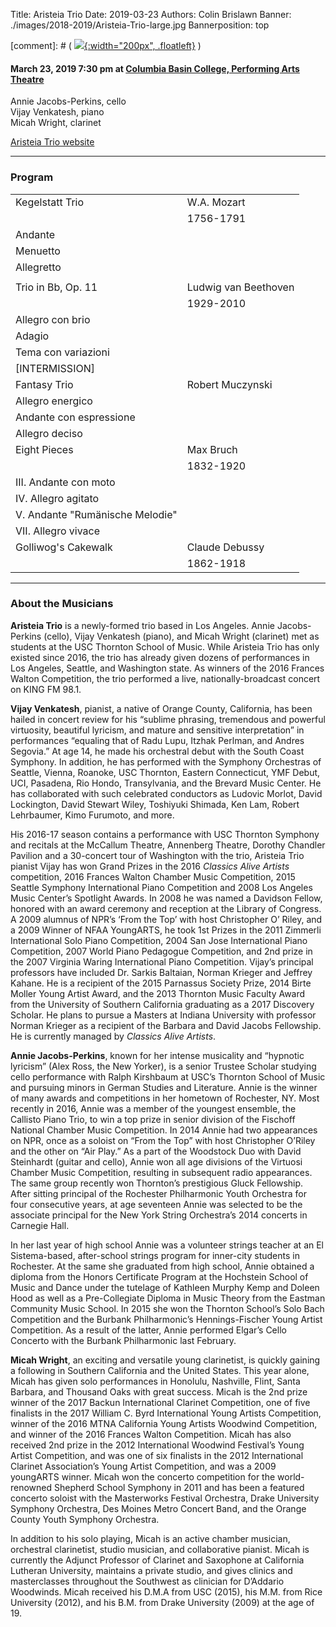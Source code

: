 Title: Aristeia Trio
Date: 2019-03-23
Authors: Colin Brislawn
Banner: ./images/2018-2019/Aristeia-Trio-large.jpg
Bannerposition: top

[comment]: # ( [![ ]({filename}/images/2017-2018/aeolus-quartet-400.jpg){:width="200px", .floatleft}]({filename}./AeolusQuartet.md) )


#### March 23, 2019 7:30 pm at [Columbia Basin College, Performing Arts Theatre](https://goo.gl/maps/kNZ4DFSqJUNVorCE6)

Annie Jacobs-Perkins, cello <br>
Vijay Venkatesh, piano  <br>
Micah Wright, clarinet

[Aristeia Trio website](http://classicsaliveartists.org/artists/AristeiaTrio/home.html)


---

### Program

|                                 |                      |
|---------------------------------|----------------------|
| Kegelstatt Trio                 | W.A. Mozart          |
|                                 | 1756-1791            |
| Andante                         |                      |
| Menuetto                        |                      |
| Allegretto                      |                      |
|                                 |                      |
| Trio in Bb, Op. 11              | Ludwig van Beethoven |
|                                 | 1929-2010            |
| Allegro con brio                |                      |
| Adagio                          |                      |
| Tema con variazioni             |                      |
| [INTERMISSION]                  |                      |
| Fantasy Trio                    | Robert Muczynski     |
| Allegro energico                |                      |
| Andante con espressione         |                      |
| Allegro deciso                  |                      |
| Eight Pieces                    | Max Bruch            |
|                                 | 1832-1920            |
| III. Andante con moto           |                      |
| IV. Allegro agitato             |                      |
| V. Andante "Rumänische Melodie" |                      |
| VII. Allegro vivace             |                      |
| Golliwog's Cakewalk             | Claude Debussy       |
|                                 | 1862-1918            |


---

### About the Musicians

**Aristeia Trio** is a newly-formed trio based in Los Angeles. Annie Jacobs-Perkins (cello), Vijay Venkatesh (piano), and Micah Wright (clarinet) met as students at the USC Thornton School of Music. While Aristeia Trio has only existed since 2016, the trio has already given dozens of performances in Los Angeles, Seattle, and Washington state. As winners of the 2016 Frances Walton Competition, the trio performed a live, nationally-broadcast concert on KING FM 98.1.

**Vijay Venkatesh**, pianist, a native of Orange County, California, has been hailed in concert review for his “sublime phrasing, tremendous and powerful virtuosity, beautiful lyricism, and mature and sensitive interpretation” in performances “equaling that of Radu Lupu, Itzhak Perlman, and Andres Segovia.” At age 14, he made his orchestral debut with the South Coast Symphony. In addition, he has performed with the Symphony Orchestras of Seattle, Vienna, Roanoke, USC Thornton, Eastern Connecticut, YMF Debut, UCI, Pasadena, Rio Hondo, Transylvania, and the Brevard Music Center. He has collaborated with such celebrated conductors as Ludovic Morlot, David Lockington, David Stewart Wiley, Toshiyuki Shimada, Ken Lam, Robert Lehrbaumer, Kimo Furumoto, and more.

His 2016-17 season contains a performance with USC Thornton Symphony and recitals at the McCallum Theatre, Annenberg Theatre, Dorothy Chandler Pavilion and a 30-concert tour of Washington with the trio, Aristeia Trio pianist Vijay has won Grand Prizes in the 2016 _Classics Alive Artists_ competition, 2016 Frances Walton Chamber Music Competition, 2015 Seattle Symphony International Piano Competition and 2008 Los Angeles Music Center’s Spotlight Awards. In 2008 he was named a Davidson Fellow, honored with an award ceremony and reception at the Library of Congress. A 2009 alumnus of NPR’s ‘From the Top’ with host Christopher O’ Riley, and a 2009 Winner of NFAA YoungARTS, he took 1st Prizes in the 2011 Zimmerli International Solo Piano Competition, 2004 San Jose International Piano Competition, 2007 World Piano Pedagogue Competition, and 2nd prize in the 2007 Virginia Waring International Piano Competition. Vijay’s principal professors have included Dr. Sarkis Baltaian, Norman Krieger and Jeffrey Kahane. He is a recipient of the 2015 Parnassus Society Prize, 2014 Birte Moller Young Artist Award, and the 2013 Thornton Music Faculty Award from the University of Southern California graduating as a 2017 Discovery Scholar. He plans to pursue a Masters at Indiana University with professor Norman Krieger as a recipient of the Barbara and David Jacobs Fellowship. He is currently managed by _Classics Alive Artists_.

**Annie Jacobs-Perkins**, known for her intense musicality and “hypnotic lyricism” (Alex Ross, the New Yorker), is a senior Trustee Scholar studying cello performance with Ralph Kirshbaum at USC’s Thornton School of Music and pursuing minors in German Studies and Literature. Annie is the winner of many awards and competitions in her hometown of Rochester, NY. Most recently in 2016, Annie was a member of the youngest ensemble, the Callisto Piano Trio, to win a top prize in senior division of the Fischoff National Chamber Music Competition. In 2014 Annie had two appearances on NPR, once as a soloist on “From the Top” with host Christopher O’Riley and the other on “Air Play.” As a part of the Woodstock Duo with David Steinhardt (guitar and cello), Annie won all age divisions of the Virtuosi Chamber Music Competition, resulting in subsequent radio appearances. The same group recently won Thornton’s prestigious Gluck Fellowship. After sitting principal of the Rochester Philharmonic Youth Orchestra for four consecutive years, at age seventeen Annie was selected to be the associate principal for the New York String Orchestra’s 2014 concerts in Carnegie Hall.

In her last year of high school Annie was a volunteer strings teacher at an El Sistema-based, after-school strings program for inner-city students in Rochester. At the same she graduated from high school, Annie obtained a diploma from the Honors Certificate Program at the Hochstein School of Music and Dance under the tutelage of Kathleen Murphy Kemp and Doleen Hood as well as a Pre-Collegiate Diploma in Music Theory from the Eastman Community Music School. In 2015 she won the Thornton School’s Solo Bach Competition and the Burbank Philharmonic’s Hennings-Fischer Young Artist Competition. As a result of the latter, Annie performed Elgar’s Cello Concerto with the Burbank Philharmonic last February.

**Micah Wright**, an exciting and versatile young clarinetist, is quickly gaining a following in Southern California and the United States. This year alone, Micah has given solo performances in Honolulu, Nashville, Flint, Santa Barbara, and Thousand Oaks with great success. Micah is the 2nd prize winner of the 2017 Backun International Clarinet Competition, one of five finalists in the 2017 William C. Byrd International Young Artists Competition, winner of the 2016 MTNA California Young Artists Woodwind Competition, and winner of the 2016 Frances Walton Competition. Micah has also received 2nd prize in the 2012 International Woodwind Festival’s Young Artist Competition, and was one of six finalists in the 2012 International Clarinet Association’s Young Artist Competition, and was a 2009 youngARTS winner. Micah won the concerto competition for the world-renowned Shepherd School Symphony in 2011 and has been a featured concerto soloist with the Masterworks Festival Orchestra, Drake University Symphony Orchestra, Des Moines Metro Concert Band, and the Orange County Youth Symphony Orchestra.

In addition to his solo playing, Micah is an active chamber musician, orchestral clarinetist, studio musician, and collaborative pianist. Micah is currently the Adjunct Professor of Clarinet and Saxophone at California Lutheran University, maintains a private studio, and gives clinics and masterclasses throughout the Southwest as clinician for D’Addario Woodwinds. Micah received his D.M.A from USC (2015), his M.M. from Rice University (2012), and his B.M. from Drake University (2009) at the age of 19.
